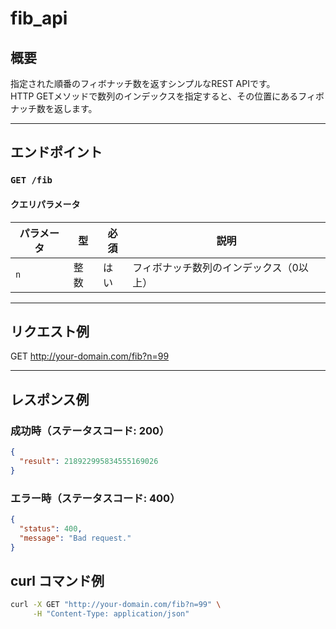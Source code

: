 # fib_api

## 概要

指定された順番のフィボナッチ数を返すシンプルなREST APIです。  
HTTP GETメソッドで数列のインデックスを指定すると、その位置にあるフィボナッチ数を返します。

---

## エンドポイント

### `GET /fib`

#### クエリパラメータ

| パラメータ | 型     | 必須 | 説明                              |
|------------|--------|------|-----------------------------------|
| `n`        | 整数   | はい | フィボナッチ数列のインデックス（0以上） |

---

## リクエスト例

GET http://your-domain.com/fib?n=99

---

## レスポンス例

### 成功時（ステータスコード: 200）

```json
{
  "result": 218922995834555169026
}
```

### エラー時（ステータスコード: 400）

```json
{
  "status": 400,
  "message": "Bad request."
}
```

## curl コマンド例

```bash
curl -X GET "http://your-domain.com/fib?n=99" \
     -H "Content-Type: application/json"
```